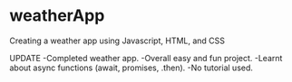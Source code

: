 # weatherApp

Creating a weather app using Javascript, HTML, and CSS

UPDATE
-Completed weather app.
-Overall easy and fun project.
-Learnt about async functions (await, promises, .then).
-No tutorial used.
